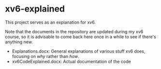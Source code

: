# xv6-explained

This project serves as an explanation for xv6.

Note that the documents in the repository are updated during my xv6 course, so it is advisable to come back here once in a while to see if there's anything new.

- Explanations.docx: General explanations of various stuff xv6 does, focusing on *why* rather than *how*.
- xv6CodeExplained.docx: Actual documentation of the code
